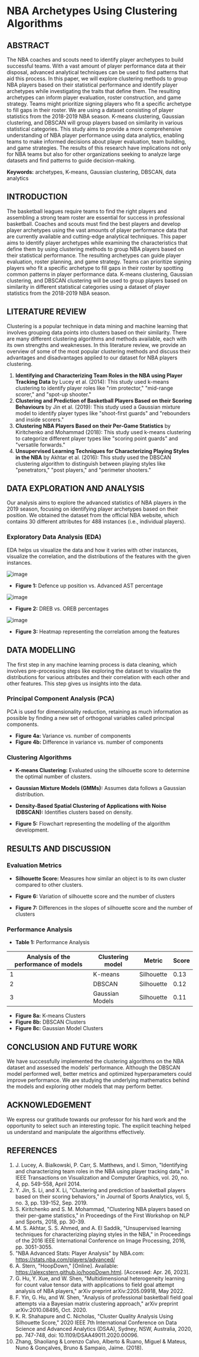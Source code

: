 # NBA Archetypes Using Clustering Algorithms

## ABSTRACT
The NBA coaches and scouts need to identify player archetypes to build successful teams. With a vast amount of player performance data at their disposal, advanced analytical techniques can be used to find patterns that aid this process. In this paper, we will explore clustering methods to group NBA players based on their statistical performance and identify player archetypes while investigating the traits that define them. The resulting archetypes can inform player evaluation, roster construction, and game strategy. Teams might prioritize signing players who fit a specific archetype to fill gaps in their roster. We are using a dataset consisting of player statistics from the 2018-2019 NBA season. K-means clustering, Gaussian clustering, and DBSCAN will group players based on similarity in various statistical categories. This study aims to provide a more comprehensive understanding of NBA player performance using data analytics, enabling teams to make informed decisions about player evaluation, team building, and game strategies. The results of this research have implications not only for NBA teams but also for other organizations seeking to analyze large datasets and find patterns to guide decision-making.

**Keywords:** archetypes, K-means, Gaussian clustering, DBSCAN, data analytics

## INTRODUCTION
The basketball leagues require teams to find the right players and assembling a strong team roster are essential for success in professional basketball. Coaches and scouts must find the best players and develop player archetypes using the vast amounts of player performance data that are currently available and cutting-edge analytical techniques. This paper aims to identify player archetypes while examining the characteristics that define them by using clustering methods to group NBA players based on their statistical performance. The resulting archetypes can guide player evaluation, roster planning, and game strategy. Teams can prioritize signing players who fit a specific archetype to fill gaps in their roster by spotting common patterns in player performance data. K-means clustering, Gaussian clustering, and DBSCAN clustering will be used to group players based on similarity in different statistical categories using a dataset of player statistics from the 2018-2019 NBA season.

## LITERATURE REVIEW
Clustering is a popular technique in data mining and machine learning that involves grouping data points into clusters based on their similarity. There are many different clustering algorithms and methods available, each with its own strengths and weaknesses. In this literature review, we provide an overview of some of the most popular clustering methods and discuss their advantages and disadvantages applied to our dataset for NBA players clustering.

1. **Identifying and Characterizing Team Roles in the NBA using Player Tracking Data** by Lucey et al. (2014): This study used k-means clustering to identify player roles like "rim protector," "mid-range scorer," and "spot-up shooter."
2. **Clustering and Prediction of Basketball Players Based on their Scoring Behaviours** by Jin et al. (2019): This study used a Gaussian mixture model to identify player types like "shoot-first guards" and "rebounders and inside scorers."
3. **Clustering NBA Players Based on their Per-Game Statistics** by Kiritchenko and Mohammad (2018): This study used k-means clustering to categorize different player types like "scoring point guards" and "versatile forwards."
4. **Unsupervised Learning Techniques for Characterizing Playing Styles in the NBA** by Akhtar et al. (2016): This study used the DBSCAN clustering algorithm to distinguish between playing styles like "penetrators," "post players," and "perimeter shooters."

## DATA EXPLORATION AND ANALYSIS
Our analysis aims to explore the advanced statistics of NBA players in the 2019 season, focusing on identifying player archetypes based on their position. We obtained the dataset from the official NBA website, which contains 30 different attributes for 488 instances (i.e., individual players).

### Exploratory Data Analysis (EDA)
EDA helps us visualize the data and how it varies with other instances, visualize the correlation, and the distributions of the features with the given instances.

![image](https://github.com/user-attachments/assets/ccf0d679-d1b8-42c3-b7aa-6a8c8875e4a4)
- **Figure 1:** Defence up position vs. Advanced AST percentage
  
![image](https://github.com/user-attachments/assets/9f1e7bf6-acc7-421f-9632-51d5c046c5c5)
- **Figure 2:** DREB vs. OREB percentages

![image](https://github.com/user-attachments/assets/06a0e708-77a2-4929-9751-7e3bb54f8545)
- **Figure 3:** Heatmap representing the correlation among the features

## DATA MODELLING
The first step in any machine learning process is data cleaning, which involves pre-processing steps like exploring the dataset to visualize the distributions for various attributes and their correlation with each other and other features. This step gives us insights into the data. 

### Principal Component Analysis (PCA)
PCA is used for dimensionality reduction, retaining as much information as possible by finding a new set of orthogonal variables called principal components.

- **Figure 4a:** Variance vs. number of components
- **Figure 4b:** Difference in variance vs. number of components

### Clustering Algorithms
- **K-means Clustering:** Evaluated using the silhouette score to determine the optimal number of clusters.
- **Gaussian Mixture Models (GMMs):** Assumes data follows a Gaussian distribution.
- **Density-Based Spatial Clustering of Applications with Noise (DBSCAN):** Identifies clusters based on density.

- **Figure 5:** Flowchart representing the modelling of the algorithm development.

## RESULTS AND DISCUSSION
### Evaluation Metrics
- **Silhouette Score:** Measures how similar an object is to its own cluster compared to other clusters. 

- **Figure 6:** Variation of silhouette score and the number of clusters
- **Figure 7:** Differences in the slopes of silhouette score and the number of clusters

### Performance Analysis
- **Table 1:** Performance Analysis

| Analysis of the performance of models | Clustering model | Metric | Score |
|---------------------------------------|------------------|--------|-------|
| 1 | K-means | Silhouette | 0.13 |
| 2 | DBSCAN | Silhouette | 0.12 |
| 3 | Gaussian Models | Silhouette | 0.11 |

- **Figure 8a:** K-means Clusters
- **Figure 8b:** DBSCAN Clusters
- **Figure 8c:** Gaussian Model Clusters

## CONCLUSION AND FUTURE WORK
We have successfully implemented the clustering algorithms on the NBA dataset and assessed the models' performance. Although the DBSCAN model performed well, better metrics and optimized hyperparameters could improve performance. We are studying the underlying mathematics behind the models and exploring other models that may perform better.

## ACKNOWLEDGEMENT
We express our gratitude towards our professor for his hard work and the opportunity to select such an interesting topic. The explicit teaching helped us understand and manipulate the algorithms effectively.

## REFERENCES
1. J. Lucey, A. Bialkowski, P. Carr, S. Matthews, and I. Simon, "Identifying and characterizing team roles in the NBA using player tracking data," in IEEE Transactions on Visualization and Computer Graphics, vol. 20, no. 4, pp. 549-558, April 2014.
2. Y. Jin, S. Li, and X. Li, "Clustering and prediction of basketball players based on their scoring behaviors," in Journal of Sports Analytics, vol. 5, no. 3, pp. 139-152, Sep. 2019.
3. S. Kiritchenko and S. M. Mohammad, "Clustering NBA players based on their per-game statistics," in Proceedings of the First Workshop on NLP and Sports, 2018, pp. 30-39.
4. M. S. Akhtar, S. S. Ahmed, and A. El Saddik, "Unsupervised learning techniques for characterizing playing styles in the NBA," in Proceedings of the 2016 IEEE International Conference on Image Processing, 2016, pp. 3051-3055.
5. "NBA Advanced Stats: Player Analysis" by NBA.com: https://stats.nba.com/players/advanced/
6. A. Stern, "HoopDown," [Online]. Available: https://alexcstern.github.io/hoopDown.html. [Accessed: Apr. 26, 2023].
7. G. Hu, Y. Xue, and W. Shen, "Multidimensional heterogeneity learning for count value tensor data with applications to field goal attempt analysis of NBA players," arXiv preprint arXiv:2205.09918, May 2022.
8. F. Yin, G. Hu, and W. Shen, "Analysis of professional basketball field goal attempts via a Bayesian matrix clustering approach," arXiv preprint arXiv:2010.08495, Oct. 2020.
9. K. R. Shahapure and C. Nicholas, "Cluster Quality Analysis Using Silhouette Score," 2020 IEEE 7th International Conference on Data Science and Advanced Analytics (DSAA), Sydney, NSW, Australia, 2020, pp. 747-748, doi: 10.1109/DSAA49011.2020.00096.
10. Zhang, Shaoliang & Lorenzo Calvo, Alberto & Ruano, Miguel & Mateus, Nuno & Gonçalves, Bruno & Sampaio, Jaime. (2018).
